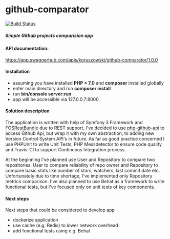 # github-comparator

[![Build Status](https://travis-ci.com/kgruszowski/github-comparator.svg?branch=master)](https://travis-ci.com/kgruszowski/github-comparator)

##### Simple Github projects comparision app

#### API documentation:
https://app.swaggerhub.com/apis/kgruszowski/github-comparator/1.0.0

#### Installation
* assuming you have installed **PHP > 7.0** and **composer** installed globally
* enter main directory and run **composer install**
* run **bin/console server:run**
* app will be accessible via 127.0.0.7:8000 

#### Solution description
The application is written with help of Symfony 3 Framework and [FOSRestBundle](https://github.com/FriendsOfSymfony/FOSRestBundle) due to REST support.
I've decided to use [php-github-api](https://github.com/KnpLabs/php-github-api) to access Github Api, but wrap it with my own abstraction, to adding new Version Control System API's in future.
As far as good practice concerned I use PHPUnit to write Unit Tests, PHP Messdetector to ensure code quality and Travis-CI to support Continuous Integration process.

At the beginning I've planned use User and Repository to compare two repositories. User to compare reliability of repo owner and Repository to compare basic stats like number of stars, watchers, last commit date etc.
Unfortunately due to time shortage, I've implemented only Repository metrics comparison. I've also planned to use Behat as a framework to write functional tests, but I've focused only on unit tests of key components.

#### Next steps
Next steps that could be considered to develop app
* dockerize application
* use cache (e.g. Redis) to lower network overhead
* add functional tests using e.g. Behat
